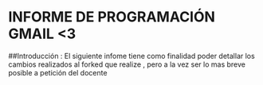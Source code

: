 # INFORME DE PROGRAMACIÓN GMAIL <3
 
##Introducción : El siguiente infome tiene como finalidad poder detallar los cambios realizados al forked que realize , pero a la 
vez ser lo mas breve posible a petición del docente 






